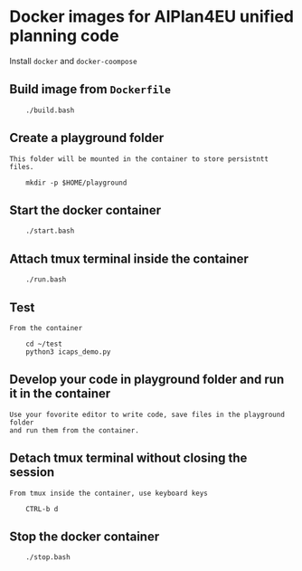 # Docker images for AIPlan4EU unified planning code

Install `docker` and `docker-coompose`

## Build image from `Dockerfile`

        ./build.bash

## Create a playground folder 

    This folder will be mounted in the container to store persistntt files. 

        mkdir -p $HOME/playground

## Start the docker container

        ./start.bash

## Attach tmux terminal inside the container

        ./run.bash

## Test

    From the container

        cd ~/test
        python3 icaps_demo.py


## Develop your code in playground folder and run it in the container

    Use your fovorite editor to write code, save files in the playground folder
    and run them from the container.


## Detach tmux terminal without closing the session

    From tmux inside the container, use keyboard keys

        CTRL-b d

## Stop the docker container

        ./stop.bash


